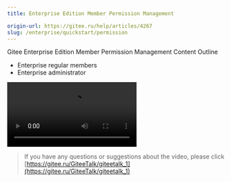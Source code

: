 ```yaml
---
title: Enterprise Edition Member Permission Management

origin-url: https://gitee.ru/help/articles/4267
slug: /enterprise/quickstart/permission
---
```


Gitee Enterprise Edition Member Permission Management Content Outline

- Enterprise regular members
- Enterprise administrator

![](https://talk.gitee.ru/phase.1/3.authority-management.mp4)

>If you have any questions or suggestions about the video, please click [https://gitee.ru/GiteeTalk/giteetalk_1](https://gitee.ru/GiteeTalk/giteetalk_1)

[Gitee]:https://gitee.ru
[OSChina]:https://oschina.net
[Gitee Enterprise]: https://gitee.ru/enterprises